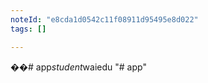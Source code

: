 ```yaml
---
noteId: "e8cda1d0542c11f08911d95495e8d022"
tags: []

---
```


��#   a p p _ s t u d e n t _ w a i e d u  
 "# app" 
